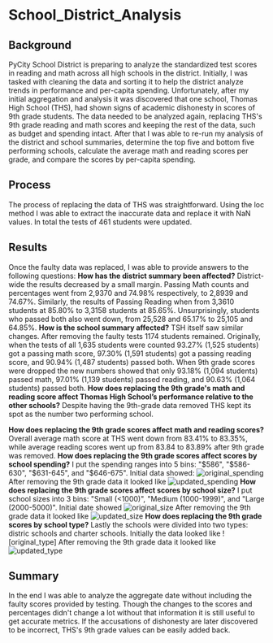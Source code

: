 # School_District_Analysis

## Background

PyCity School District is preparing to analyze the standardized test scores in reading and math across all high schools in the district. Initially, I was tasked with cleaning the data and sorting it to help the district analyze trends in performance and per-capita spending. Unfortunately, after my initial aggregation and analysis it was discovered that one school, Thomas High School (THS), had shown signs of academic dishonesty in scores of 9th grade students. The data needed to be analyzed again, replacing THS's 9th grade reading and math scores and keeping the rest of the data, such as budget and spending intact. After that I was able to re-run my analysis of the district and school summaries, determine the top five and bottom five performing schools, calculate the average math and reading scores per grade, and compare the scores by per-capita spending.
## Process
The process of replacing the data of THS was straightforward. Using the loc method I was able to extract the inaccurate data and replace it with NaN values. In total the tests of 461 students were updated.
## Results
Once the faulty data was replaced, I was able to provide answers to the following questions:
<b>How has the district summary been affected?</b>
District-wide the results decreased by a small margin. Passing Math counts and percentages went from 2,9370 and 74.98% respectively, to 2,8939 and 74.67%.
Similarly, the results of Passing Reading when from 3,3610 students at 85.80% to 3,3158 students at 85.65%.
Unsurprisingly, students who passed both also went down, from 25,528 and 65.17% to 25,105 and 64.85%.
<b>How is the school summary affected?</b>
TSH itself saw similar changes. After removing the faulty tests 1174 students remained. Originally, when the tests of all 1,635 students were counted 93.27% (1,525 students) got a passing math score, 97.30% (1,591 students) got a passing reading score, and 90.94% (1,487 students) passed both. When 9th grade scores were dropped the new numbers showed that only 93.18% (1,094 students) passed math, 97.01% (1,139 students) passed reading, and 90.63% (1,064 students) passed both.
<b>How does replacing the 9th grade's math and reading score affect Thomas High School’s performance relative to the other schools?</b>
Despite having the 9th-grade data removed THS kept its spot as the number two performing school.

<b>How does replacing the 9th grade scores affect math and reading scores?</b>
Overall average math score at THS went down from 83.41% to 83.35%, while average reading scores went up from 83.84 to 83.89% after 9th grade was removed.
<b>How does replacing the 9th grade scores affect scores by school spending?</b>
I put the spending ranges into 5 bins: "$586", "$586-630", "$631-645", and "$646-675". Initial data showed: ![original_spending](link)
After removing the 9th grade data it looked like ![updated_spending](link)
<b>How does replacing the 9th grade scores affect scores by school size?</b>
I put school sizes into 3 bins: "Small (<1000)", "Medium (1000-1999)", and "Large (2000-5000)". Initial date showed ![original_size](link)
After removing the 9th grade data it looked like ![updated_size](link)
<b>How does replacing the 9th grade scores by school type?</b>
Lastly the schools were divided into two types: distric schools and charter schools. Initially the data looked like ![original_type]
After removing the 9th grade data it looked like ![updated_type](link)
## Summary
In the end I was able to analyze the aggregate date without including the faulty scores provided by testing. Though the changes to the scores and percentages didn't change a lot without that information it is still useful to get accurate metrics. If the accusations of dishonesty are later discovered to be incorrect, THS's 9th grade values can be easily added back.
